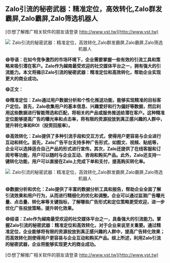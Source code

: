## **Zalo引流的秘密武器：精准定位，高效转化,Zalo群发霸屏,Zalo霸屏,Zalo筛选机器人**

[😍想了解推广相关软件的朋友请登录 http://www.vst.tw](http://www.vst.tw)

 <center><img src="https://vst.tw/MP4/tuiguang/png/0.png" alt="Zalo引流的秘密武器：精准定位，高效转化,Zalo群发霸屏,Zalo霸屏,Zalo筛选机器人"></center>

**😄导语：在如今竞争激烈的市场环境下，企业需要掌握一些有效的引流工具和策略来吸引潜在客户。Zalo作为越南最受欢迎的社交媒体平台之一，拥有强大的引流能力。本文将揭示Zalo引流的秘密武器：精准定位和高效转化，帮助企业实现更大的商业成功。**

**😄正文：**

**😄精准定位：Zalo通过用户数据分析和个性化推送功能，能够实现精准的目标客户定位。首先，Zalo收集用户的基本信息、兴趣爱好和行为偏好等数据，然后利用这些数据进行智能筛选和匹配，将相关的产品或服务推送给潜在客户。这种精准定位能够提高广告的曝光率和点击率，将有限的资源投放到真正感兴趣的人群中，提升转化率和ROI（投资回报率）。**

**😄高效转化：Zalo提供了多种引流手段和交互方式，使得用户更容易与企业进行互动和转化。首先，Zalo广告平台支持多种广告形式，如图文、视频、贴纸等，企业可以选择适合自己产品的形式进行宣传。其次，Zalo还提供了在线客服和订阅号等功能，用户可以随时与企业互动、咨询和购买产品。此外，Zalo还支持一键转化功能，用户可以直接在Zalo上完成下单和支付，提高购买转化率。**

 <center><img src="https://vst.tw/MP4/tuiguang/png/1.png" alt="Zalo引流的秘密武器：精准定位，高效转化,Zalo群发霸屏,Zalo霸屏,Zalo筛选机器人"></center>

**😄数据分析和优化：Zalo提供了丰富的数据分析工具和报告，帮助企业全面了解引流效果和用户行为，从而进行精细化的优化和调整。企业可以通过监测广告曝光量、点击量、转化率等关键指标，了解哪些广告形式和定位策略更受欢迎，进一步优化广告投放策略，提升转化效果。**

**😄结语：Zalo作为越南最受欢迎的社交媒体平台之一，具备强大的引流能力。掌握Zalo引流的秘密武器：精准定位和高效转化，对于企业来说至关重要。通过精准定位，企业能够将有限的资源投放到真正感兴趣的人群中，提高广告转化效果；而高效转化则使得用户更容易与企业互动和购买产品。综上所述，利用Zalo引流的秘密武器，企业将能够实现更大的商业成功。**

[😍想了解推广相关软件的朋友请登录 http://www.vst.tw](http://www.vst.tw)



